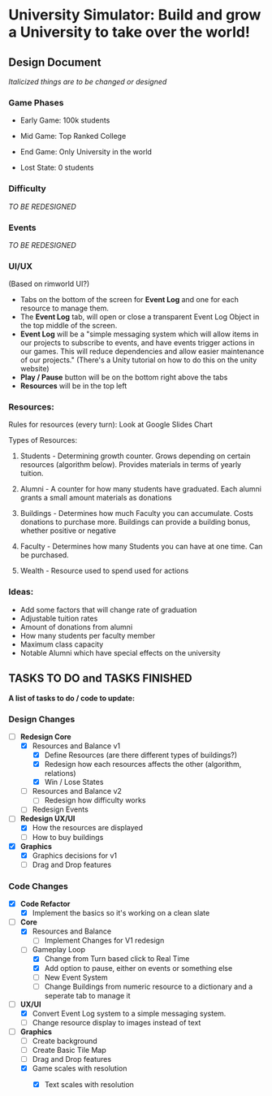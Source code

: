 # University Simulator: Build and grow a University to take over the world!

## Design Document
*Italicized things are to be changed or designed*

### Game Phases
- Early Game: 100k students
- Mid Game: Top Ranked College
- End Game: Only University in the world

- Lost State: 0 students

### Difficulty
*TO BE REDESIGNED*

### Events
*TO BE REDESIGNED*

### UI/UX
(Based on rimworld UI?)
- Tabs on the bottom of the screen for **Event Log** and one for each resource to manage them.
- The **Event Log** tab, will open or close a transparent Event Log Object in the top middle of the screen.
- **Event Log** will be a "simple messaging system which will allow items in our projects to subscribe to events, and have events trigger actions in our games. This will reduce dependencies and allow easier maintenance of our projects." (There's a Unity tutorial on how to do this on the unity website)
- **Play / Pause** button will be on the bottom right above the tabs
- **Resources** will be in the top left

### Resources:

Rules for resources (every turn):
	Look at Google Slides Chart

Types of Resources:

1. Students - Determining growth counter. Grows depending on certain resources (algorithm below). Provides materials in terms of yearly tuition.

2. Alumni - A counter for how many students have graduated. Each alumni grants a small amount materials as donations

3. Buildings - Determines how much Faculty you can accumulate. Costs donations to purchase more. Buildings can provide a building bonus, whether positive or negative

4. Faculty - Determines how many Students you can have at one time. Can be purchased.

5. Wealth - Resource used to spend used for actions

### Ideas:
- Add some factors that will change rate of graduation
- Adjustable tuition rates
- Amount of donations from alumni
- How many students per faculty member
- Maximum class capacity
- Notable Alumni which have special effects on the university

## TASKS TO DO and TASKS FINISHED

**A list of tasks to do / code to update:**

### Design Changes
- [ ] **Redesign Core**
	- [x] Resources and Balance v1
		- [x] Define Resources (are there different types of buildings?)
		- [x] Redesign how each resources affects the other (algorithm, relations)
		- [x] Win / Lose States
	- [ ] Resources and Balance v2
		- [ ] Redesign how difficulty works
	- [ ] Redesign Events
- [ ] **Redesign UX/UI**
	- [x] How the resources are displayed
	- [ ] How to buy buildings
- [x] **Graphics**
	- [x] Graphics decisions for v1
	- [ ] Drag and Drop features

### Code Changes
- [x] **Code Refactor**
	- [x] Implement the basics so it's working on a clean slate
- [ ] **Core**
	- [x] Resources and Balance
		- [ ] Implement Changes for V1 redesign
	- [ ] Gameplay Loop
		- [x] Change from Turn based click to Real Time
		- [x] Add option to pause, either on events or something else
		- [ ] New Event System
		- [ ] Change Buildings from numeric resource to a dictionary and a seperate tab to manage it
- [ ] **UX/UI**
	- [x] Convert Event Log system to a simple messaging system.
	- [ ] Change resource display to images instead of text
- [ ] **Graphics**
	- [ ] Create background
	- [ ] Create Basic Tile Map
	- [ ] Drag and Drop features
	- [x] Game scales with resolution
		- [x] Text scales with resolution
	